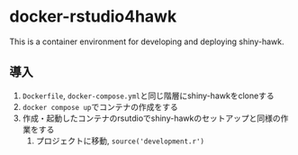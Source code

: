 # docker-rstudio4hawk
This is a container environment for developing and deploying shiny-hawk.

## 導入
1. `Dockerfile`, `docker-compose.yml`と同じ階層にshiny-hawkをcloneする
2. `docker compose up`でコンテナの作成をする
3. 作成・起動したコンテナのrsutdioでshiny-hawkのセットアップと同様の作業をする
   1. プロジェクトに移動, `source('development.r')`